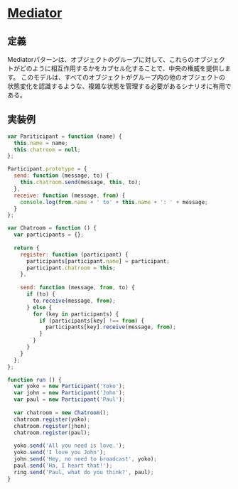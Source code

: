 # [Mediator](https://www.dofactory.com/javascript/design-patterns/mediator)
## 定義
Mediatorパターンは、オブジェクトのグループに対して、これらのオブジェクトがどのように相互作用するかをカプセル化することで、中央の権威を提供します。
このモデルは、すべてのオブジェクトがグループ内の他のオブジェクトの状態変化を認識するような、複雑な状態を管理する必要があるシナリオに有用である。

## 実装例
```js
var Pariticipant = function (name) {
  this.name = name;
  this.chatroom = null;
};

Participant.prototype = {
  send: function (message, to) {
    this.chatroom.send(message, this, to);
  },
  receive: function (message, from) {
    console.log(from.name + ' to' + this.name + ': ' + message;
  }
};

var Chatroom = function () {
  var participants = {};
  
  return {
    register: function (participant) {
      participants[participant.name] = participant;
      participant.chatroom = this;
    },
    
    send: function (message, from, to) {
      if (to) {
        to.receive(message, from);
      } else {
        for (key in participants) {
          if (participants[key] !== from) {
            participants[key].receive(message, from);
          }
        }
      }
    }
  };
};

function run () {
  var yoko = new Participant('Yoko');
  var john = new Participant('John');
  var paul = new Participant('Paul');
  
  var chatroom = new Chatroom();
  chatroom.register(yoko);
  chatroom.register(jhon);
  chatroom.register(paul);
  
  yoko.send('All you need is love.');
  yoko.send('I love you John');
  john.send('Hey, no need to broadcast', yoko);
  paul.send('Ha, I heart that!');
  ring.send('Paul, what do you think?', paul);
}
```
